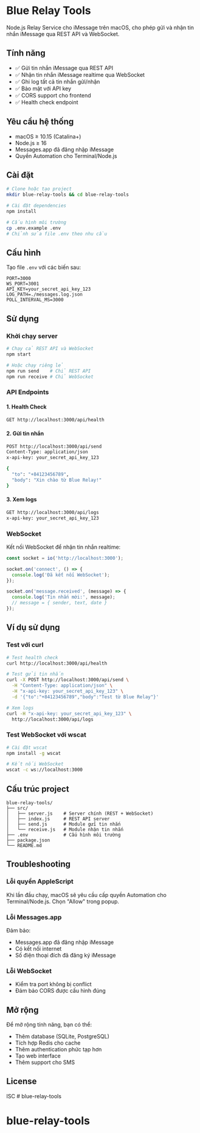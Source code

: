 # Blue Relay Tools

Node.js Relay Service cho iMessage trên macOS, cho phép gửi và nhận tin nhắn iMessage qua REST API và WebSocket.

## Tính năng

- ✅ Gửi tin nhắn iMessage qua REST API
- ✅ Nhận tin nhắn iMessage realtime qua WebSocket
- ✅ Ghi log tất cả tin nhắn gửi/nhận
- ✅ Bảo mật với API key
- ✅ CORS support cho frontend
- ✅ Health check endpoint

## Yêu cầu hệ thống

- macOS ≥ 10.15 (Catalina+)
- Node.js ≥ 16
- Messages.app đã đăng nhập iMessage
- Quyền Automation cho Terminal/Node.js

## Cài đặt

```bash
# Clone hoặc tạo project
mkdir blue-relay-tools && cd blue-relay-tools

# Cài đặt dependencies
npm install

# Cấu hình môi trường
cp .env.example .env
# Chỉnh sửa file .env theo nhu cầu
```

## Cấu hình

Tạo file `.env` với các biến sau:

```env
PORT=3000
WS_PORT=3001
API_KEY=your_secret_api_key_123
LOG_PATH=./messages.log.json
POLL_INTERVAL_MS=3000
```

## Sử dụng

### Khởi chạy server

```bash
# Chạy cả REST API và WebSocket
npm start

# Hoặc chạy riêng lẻ
npm run send    # Chỉ REST API
npm run receive # Chỉ WebSocket
```

### API Endpoints

#### 1. Health Check
```bash
GET http://localhost:3000/api/health
```

#### 2. Gửi tin nhắn
```bash
POST http://localhost:3000/api/send
Content-Type: application/json
x-api-key: your_secret_api_key_123

{
  "to": "+84123456789",
  "body": "Xin chào từ Blue Relay!"
}
```

#### 3. Xem logs
```bash
GET http://localhost:3000/api/logs
x-api-key: your_secret_api_key_123
```

### WebSocket

Kết nối WebSocket để nhận tin nhắn realtime:

```javascript
const socket = io('http://localhost:3000');

socket.on('connect', () => {
  console.log('Đã kết nối WebSocket');
});

socket.on('message.received', (message) => {
  console.log('Tin nhắn mới:', message);
  // message = { sender, text, date }
});
```

## Ví dụ sử dụng

### Test với curl

```bash
# Test health check
curl http://localhost:3000/api/health

# Test gửi tin nhắn
curl -X POST http://localhost:3000/api/send \
  -H "Content-Type: application/json" \
  -H "x-api-key: your_secret_api_key_123" \
  -d '{"to":"+84123456789","body":"Test từ Blue Relay"}'

# Xem logs
curl -H "x-api-key: your_secret_api_key_123" \
  http://localhost:3000/api/logs
```

### Test WebSocket với wscat

```bash
# Cài đặt wscat
npm install -g wscat

# Kết nối WebSocket
wscat -c ws://localhost:3000
```

## Cấu trúc project

```
blue-relay-tools/
├── src/
│   ├── server.js    # Server chính (REST + WebSocket)
│   ├── index.js     # REST API server
│   ├── send.js      # Module gửi tin nhắn
│   └── receive.js   # Module nhận tin nhắn
├── .env             # Cấu hình môi trường
├── package.json
└── README.md
```

## Troubleshooting

### Lỗi quyền AppleScript
Khi lần đầu chạy, macOS sẽ yêu cầu cấp quyền Automation cho Terminal/Node.js. Chọn "Allow" trong popup.

### Lỗi Messages.app
Đảm bảo:
- Messages.app đã đăng nhập iMessage
- Có kết nối internet
- Số điện thoại đích đã đăng ký iMessage

### Lỗi WebSocket
- Kiểm tra port không bị conflict
- Đảm bảo CORS được cấu hình đúng

## Mở rộng

Để mở rộng tính năng, bạn có thể:

- Thêm database (SQLite, PostgreSQL)
- Tích hợp Redis cho cache
- Thêm authentication phức tạp hơn
- Tạo web interface
- Thêm support cho SMS

## License

ISC # blue-relay-tools
# blue-relay-tools
